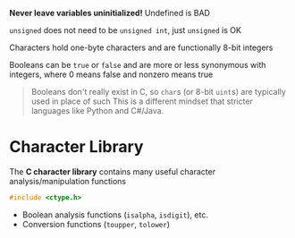 **Never leave variables uninitialized!** Undefined is BAD

`unsigned` does not need to be `unsigned int`, just `unsigned` is OK

Characters hold one-byte characters and are functionally 8-bit integers

Booleans can be `true` or `false` and are more or less synonymous with integers, where 0 means false and nonzero means true

> Booleans don't really exist in C, so `char`s (or 8-bit `uint`s) are typically used in place of such
> This is a different mindset that stricter languages like Python and C#/Java.

# Character Library

The **C character library** contains many useful character analysis/manipulation functions

```c
#include <ctype.h>
```

- Boolean analysis functions (`isalpha`, `isdigit`), etc.
- Conversion functions (`toupper`, `tolower`)
